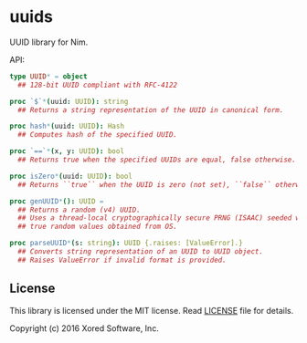 # uuids

UUID library for Nim.

API:
```nim
type UUID* = object
  ## 128-bit UUID compliant with RFC-4122

proc `$`*(uuid: UUID): string
  ## Returns a string representation of the UUID in canonical form.

proc hash*(uuid: UUID): Hash
  ## Computes hash of the specified UUID.

proc `==`*(x, y: UUID): bool
  ## Returns true when the specified UUIDs are equal, false otherwise.

proc isZero*(uuid: UUID): bool
  ## Returns ``true`` when the UUID is zero (not set), ``false`` otherwise.

proc genUUID*(): UUID =
  ## Returns a random (v4) UUID.
  ## Uses a thread-local cryptographically secure PRNG (ISAAC) seeded with
  ## true random values obtained from OS.

proc parseUUID*(s: string): UUID {.raises: [ValueError].}
  ## Converts string representation of an UUID to UUID object.
  ## Raises ValueError if invalid format is provided.
```

## License
This library is licensed under the MIT license.
Read [LICENSE](https://github.com/pragmagic/uuids/blob/master/LICENSE) file for details.

Copyright (c) 2016 Xored Software, Inc.
